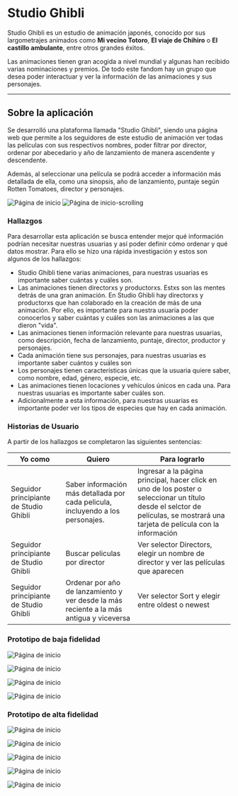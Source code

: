 # Studio Ghibli

Studio Ghibli es un estudio de animación japonés, conocido por sus largometrajes
animados como **Mi vecino Totoro**, **El viaje de Chihiro** o
**El castillo ambulante**, entre otros grandes éxitos.

Las animaciones tienen gran acogida a nivel mundial y algunas han recibido
varias nominaciones y premios. De todo este fandom hay un grupo que desea poder
interactuar y ver la información de las animaciones y sus personajes.

****

## Sobre la aplicación

Se desarrolló una plataforma llamada "Studio Ghibli", siendo una página web que permite a los seguidores de este estudio de animación ver todas las películas con sus respectivos nombres, poder filtrar por director, ordenar por abecedario y año de lanzamiento de manera ascendente y descendente.

Además, al seleccionar una película se podrá acceder a información más detallada de ella, como una sinopsis, año de lanzamiento, puntaje según Rotten Tomatoes, director y personajes.

![Página de inicio](src/images/readme/inicio1.png)
![Página de inicio-scrolling](src/images/readme/inicio2.png)


### **Hallazgos**

Para desarrollar esta aplicación se busca entender mejor qué información podrían necesitar nuestras usuarias y así poder definir cómo ordenar y qué datos mostrar.
Para ello se hizo una rápida investigación y estos son algunos de los hallazgos:

- Studio Ghibli tiene varias animaciones, para nuestras usuarias es importante
  saber cuántas y cuáles son.
- Las animaciones tienen directorxs y productorxs. Estxs son las mentes detrás
  de una gran animación. En Studio Ghibli hay directorxs y productorxs que han
  colaborado en la creación de más de una animación. Por ello, es importante
  para nuestra usuaria poder conocerlos y saber cuántas y cuáles son las
  animaciones a las que dieron "vida".
- Las animaciones tienen información relevante para nuestras usuarias, como
  descripción, fecha de lanzamiento, puntaje, director, productor y personajes.
- Cada animación tiene sus personajes, para nuestras usuarias es importante
  saber cuántos y cuáles son
- Los personajes tienen características únicas que la usuaria quiere saber, como
  nombre, edad, género, especie, etc.
- Las animaciones tienen locaciones y vehículos únicos en cada una. Para
  nuestras usuarias es importante saber cuáles son.
- Adicionalmente a esta información, para nuestras usuarias es importante poder
  ver los tipos de especies que hay en cada animación.

### **Historias de Usuario**

A partir de los hallazgos se completaron las siguientes sentencias:


|Yo como|Quiero|Para lograrlo|
|--------|--------|--------|
|Seguidor principiante de Studio Ghibli|Saber información más detallada por cada pelicula, incluyendo a los personajes.|Ingresar a la página principal, hacer click en uno de los poster o seleccionar un título desde el selctor de películas, se mostrará una tarjeta de película con la información|
|Seguidor principiante de Studio Ghibli|Buscar peliculas por director|Ver selector Directors, elegir un nombre de director y ver las películas que aparecen|
|Seguidor principiante de Studio Ghibli|Ordenar por año de lanzamiento y ver desde la más reciente a la más antigua y viceversa|Ver selector Sort y elegir entre oldest o newest|


### **Prototipo de baja fidelidad**

![Página de inicio](src/images/readme/baja-fidelidad/prototipo1.jpeg)

![Página de inicio](src/images/readme/baja-fidelidad/prototipo2.jpeg)

![Página de inicio](src/images/readme/baja-fidelidad/prototipo3.jpeg)

![Página de inicio](src/images/readme/baja-fidelidad/prototipo4.jpeg)

### **Prototipo de alta fidelidad**

![Página de inicio](/src/images/readme/figma/inicio-figma.png)

![Página de inicio](src/images/readme/figma/inicio-figma-poster.png)

![Página de inicio](src/images/readme/figma/inicio-figma-buscador.png)

![Página de inicio](src/images/readme/figma/inicio-figma-filtros.png)

![Página de inicio](src/images/readme/figma/film-card-figma.png)


